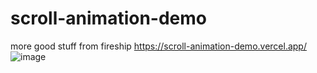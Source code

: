 # scroll-animation-demo
more good stuff from fireship
https://scroll-animation-demo.vercel.app/
![image](https://user-images.githubusercontent.com/35508684/173911289-db8d0397-d44e-4fe7-ada3-568526fb189e.png)
